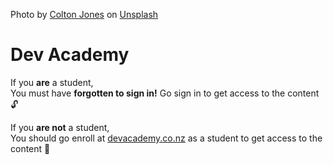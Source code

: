 Photo by <a href="https://unsplash.com/@colt10jordan?utm_content=creditCopyText&utm_medium=referral&utm_source=unsplash">Colton Jones</a> on <a href="https://unsplash.com/photos/gray-sharks-MSQ3hmxyQSo?utm_content=creditCopyText&utm_medium=referral&utm_source=unsplash">Unsplash</a>

# Dev Academy

If you **are** a student,   
You must have **forgotten to sign in!** Go sign in to get access to the content 🔓

If you **are not** a student,  
You should go enroll at [devacademy.co.nz](https://devacademy.co.nz/) as a student to get access to the content 👀
